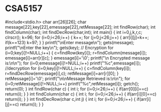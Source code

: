 # CSA5157
#include<stdio.h> 
char arr[26][26];
char message[22],key[22],emessage[22],retMessage[22];
int findRow(char);
int findColumn(char);
int findDecRow(char,int);
int main() {
	int i=0,j,k,r,c;
	clrscr();
	k=96;
	for (i=0;i<26;i++) {
		k++;
		for (j=0;j<26;j++) {
			arr[i][j]=k++;
			if(k==123) 
			    k=97;
		}
	}
	printf("\nEnter message\n");
	gets(message);
	printf("\nEnter the key\n");
	gets(key);
	// Encryption 
	for (i=0;key[i]!=NULL;i++) {
		c=findRow(key[i]);
		r=findColumn(message[i]);
		emessage[i]=arr[r][c];
	}
	emessage[i]='\0';
	printf("\n Encrypted message is:\n\n");
	for (i=0;emessage[i]!=NULL;i++) 
	 printf("%c",emessage[i]);
	//decryption 
	for (i=0;key[i]!=NULL;i++) {
		c=findColumn(key[i]);
		r=findDecRow(emessage[i],c);
		retMessage[i]=arr[r][0];
	}
	retMessage[i]='\0';
	printf("\n\nMessage Retrieved is:\n\n");
	for (i=0;retMessage[i]!=NULL;i++) 
	  printf("%c",retMessage[i]);
	getch();
	return(0);
}
int findRow(char c) {
	int i;
	for (i=0;i<26;i++) {
		if(arr[0][i]==c) 
		   return(i);
	}
}
int findColumn(char c) {
	int i;
	for (i=0;i<26;i++) {
		if(arr[i][0]==c) 
		   return(i);
	}
}
int findDecRow(char c,int j) {
	int i;
	for (i=0;i<26;i++) {
		if(arr[i][j]==c) 
		   return(i);
	}
}
